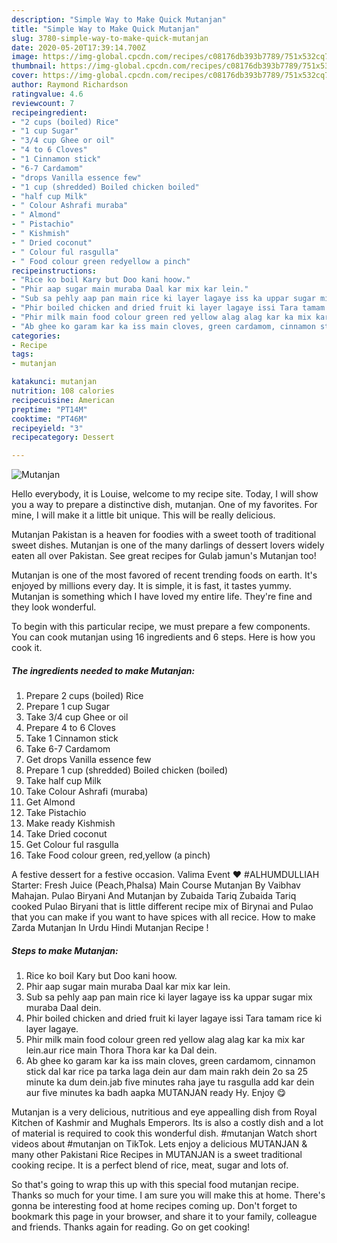 ```yaml
---
description: "Simple Way to Make Quick Mutanjan"
title: "Simple Way to Make Quick Mutanjan"
slug: 3780-simple-way-to-make-quick-mutanjan
date: 2020-05-20T17:39:14.700Z
image: https://img-global.cpcdn.com/recipes/c08176db393b7789/751x532cq70/mutanjan-recipe-main-photo.jpg
thumbnail: https://img-global.cpcdn.com/recipes/c08176db393b7789/751x532cq70/mutanjan-recipe-main-photo.jpg
cover: https://img-global.cpcdn.com/recipes/c08176db393b7789/751x532cq70/mutanjan-recipe-main-photo.jpg
author: Raymond Richardson
ratingvalue: 4.6
reviewcount: 7
recipeingredient:
- "2 cups (boiled) Rice"
- "1 cup Sugar"
- "3/4 cup Ghee or oil"
- "4 to 6 Cloves"
- "1 Cinnamon stick"
- "6-7 Cardamom"
- "drops Vanilla essence few"
- "1 cup (shredded) Boiled chicken boiled"
- "half cup Milk"
- " Colour Ashrafi muraba"
- " Almond"
- " Pistachio"
- " Kishmish"
- " Dried coconut"
- " Colour ful rasgulla"
- " Food colour green redyellow a pinch"
recipeinstructions:
- "Rice ko boil Kary but Doo kani hoow."
- "Phir aap sugar main muraba Daal kar mix kar lein."
- "Sub sa pehly aap pan main rice ki layer lagaye iss ka uppar sugar mix muraba Daal dein."
- "Phir boiled chicken and dried fruit ki layer lagaye issi Tara tamam rice ki layer lagaye."
- "Phir milk main food colour green red yellow alag alag kar ka mix kar lein.aur rice main Thora Thora kar ka Dal dein."
- "Ab ghee ko garam kar ka iss main cloves, green cardamom, cinnamon stick dal kar rice pa tarka laga dein aur dam main rakh dein 2o sa 25 minute ka dum dein.jab five minutes raha jaye tu rasgulla add kar dein aur five minutes ka badh aapka MUTANJAN ready Hy. Enjoy 😋"
categories:
- Recipe
tags:
- mutanjan

katakunci: mutanjan 
nutrition: 108 calories
recipecuisine: American
preptime: "PT14M"
cooktime: "PT46M"
recipeyield: "3"
recipecategory: Dessert

---
```



![Mutanjan](https://img-global.cpcdn.com/recipes/c08176db393b7789/751x532cq70/mutanjan-recipe-main-photo.jpg)

Hello everybody, it is Louise, welcome to my recipe site. Today, I will show you a way to prepare a distinctive dish, mutanjan. One of my favorites. For mine, I will make it a little bit unique. This will be really delicious.

Mutanjan Pakistan is a heaven for foodies with a sweet tooth of traditional sweet dishes. Mutanjan is one of the many darlings of dessert lovers widely eaten all over Pakistan. See great recipes for Gulab jamun&#39;s Mutanjan too!

Mutanjan is one of the most favored of recent trending foods on earth. It's enjoyed by millions every day. It is simple, it is fast, it tastes yummy. Mutanjan is something which I have loved my entire life. They're fine and they look wonderful.


To begin with this particular recipe, we must prepare a few components. You can cook mutanjan using 16 ingredients and 6 steps. Here is how you cook it.

<!--inarticleads1-->

##### The ingredients needed to make Mutanjan:

1. Prepare 2 cups (boiled) Rice
1. Prepare 1 cup Sugar
1. Take 3/4 cup Ghee or oil
1. Prepare 4 to 6 Cloves
1. Take 1 Cinnamon stick
1. Take 6-7 Cardamom
1. Get drops Vanilla essence few
1. Prepare 1 cup (shredded) Boiled chicken (boiled)
1. Take half cup Milk
1. Take  Colour Ashrafi (muraba)
1. Get  Almond
1. Take  Pistachio
1. Make ready  Kishmish
1. Take  Dried coconut
1. Get  Colour ful rasgulla
1. Take  Food colour green, red,yellow (a pinch)


A festive dessert for a festive occasion. Valima Event ❤️ #ALHUMDULLIAH Starter: Fresh Juice (Peach,Phalsa) Main Course Mutanjan By Vaibhav Mahajan. Pulao Biryani And Mutanjan by Zubaida Tariq Zubaida Tariq cooked Pulao Biryani that is little different recipe mix of Birynai and Pulao that you can make if you want to have spices with all recice. How to make Zarda Mutanjan In Urdu Hindi Mutanjan Recipe ! 

<!--inarticleads2-->

##### Steps to make Mutanjan:

1. Rice ko boil Kary but Doo kani hoow.
1. Phir aap sugar main muraba Daal kar mix kar lein.
1. Sub sa pehly aap pan main rice ki layer lagaye iss ka uppar sugar mix muraba Daal dein.
1. Phir boiled chicken and dried fruit ki layer lagaye issi Tara tamam rice ki layer lagaye.
1. Phir milk main food colour green red yellow alag alag kar ka mix kar lein.aur rice main Thora Thora kar ka Dal dein.
1. Ab ghee ko garam kar ka iss main cloves, green cardamom, cinnamon stick dal kar rice pa tarka laga dein aur dam main rakh dein 2o sa 25 minute ka dum dein.jab five minutes raha jaye tu rasgulla add kar dein aur five minutes ka badh aapka MUTANJAN ready Hy. Enjoy 😋


Mutanjan is a very delicious, nutritious and eye appealling dish from Royal Kitchen of Kashmir and Mughals Emperors. Its is also a costly dish and a lot of material is required to cook this wonderful dish. #mutanjan Watch short videos about #mutanjan on TikTok. Lets enjoy a delicious MUTANJAN &amp; many other Pakistani Rice Recipes in MUTANJAN is a sweet traditional cooking recipe. It is a perfect blend of rice, meat, sugar and lots of. 

So that's going to wrap this up with this special food mutanjan recipe. Thanks so much for your time. I am sure you will make this at home. There's gonna be interesting food at home recipes coming up. Don't forget to bookmark this page in your browser, and share it to your family, colleague and friends. Thanks again for reading. Go on get cooking!
